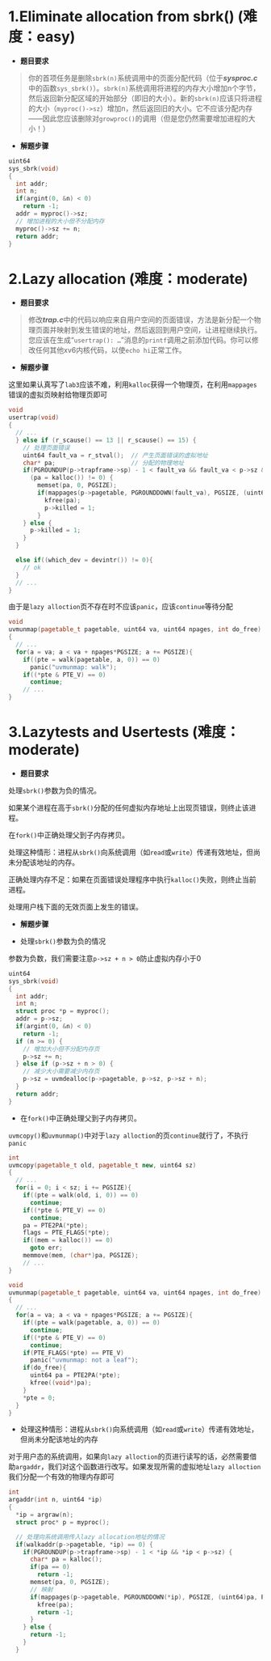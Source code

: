 # 1.Eliminate allocation from sbrk() (难度：easy)

- **题目要求**

> 你的首项任务是删除`sbrk(n)`系统调用中的页面分配代码（位于***sysproc.c***中的函数`sys_sbrk()`）。`sbrk(n)`系统调用将进程的内存大小增加n个字节，然后返回新分配区域的开始部分（即旧的大小）。新的`sbrk(n)`应该只将进程的大小（`myproc()->sz`）增加n，然后返回旧的大小。它不应该分配内存——因此您应该删除对`growproc()`的调用（但是您仍然需要增加进程的大小！）

- **解题步骤**

```c++
uint64
sys_sbrk(void)
{
  int addr;
  int n;
  if(argint(0, &n) < 0)
    return -1;
  addr = myproc()->sz;
  // 增加进程的大小但不分配内存
  myproc()->sz += n;
  return addr;
}
```







# 2.Lazy allocation (难度：moderate)

- **题目要求**

>修改***trap.c***中的代码以响应来自用户空间的页面错误，方法是新分配一个物理页面并映射到发生错误的地址，然后返回到用户空间，让进程继续执行。您应该在生成“`usertrap(): …`”消息的`printf`调用之前添加代码。你可以修改任何其他xv6内核代码，以使`echo hi`正常工作。



- **解题步骤**

这里如果认真写了`lab3`应该不难，利用`kalloc`获得一个物理页，在利用`mappages`错误的虚拟页映射给物理页即可

```c++
void
usertrap(void)
{
  // ...
  } else if (r_scause() == 13 || r_scause() == 15) {
    // 处理页面错误
    uint64 fault_va = r_stval();  // 产生页面错误的虚拟地址
    char* pa;                     // 分配的物理地址
    if(PGROUNDUP(p->trapframe->sp) - 1 < fault_va && fault_va < p->sz &&
      (pa = kalloc()) != 0) {
        memset(pa, 0, PGSIZE);
        if(mappages(p->pagetable, PGROUNDDOWN(fault_va), PGSIZE, (uint64)pa, PTE_R|PTE_W|PTE_X|PTE_U)!=0) {
          kfree(pa);
          p->killed = 1;
        }
    } else {
      p->killed = 1;
    }
  }

  else if((which_dev = devintr()) != 0){
    // ok
  }
  // ...
}
```

由于是`lazy alloction`页不存在时不应该`panic`，应该`continue`等待分配

```c++
void
uvmunmap(pagetable_t pagetable, uint64 va, uint64 npages, int do_free)
{
  // ...
  for(a = va; a < va + npages*PGSIZE; a += PGSIZE){
    if((pte = walk(pagetable, a, 0)) == 0)
      panic("uvmunmap: walk");
    if((*pte & PTE_V) == 0)
      continue;
	// ...
}
```







# 3.Lazytests and Usertests (难度：moderate)

- **题目要求**

处理`sbrk()`参数为负的情况。

如果某个进程在高于`sbrk()`分配的任何虚拟内存地址上出现页错误，则终止该进程。

在`fork()`中正确处理父到子内存拷贝。

处理这种情形：进程从`sbrk()`向系统调用（如`read`或`write`）传递有效地址，但尚未分配该地址的内存。

正确处理内存不足：如果在页面错误处理程序中执行`kalloc()`失败，则终止当前进程。

处理用户栈下面的无效页面上发生的错误。





- **解题步骤**

- 处理`sbrk()`参数为负的情况

参数为负数，我们需要注意`p->sz + n > 0`防止虚拟内存小于0

```c++
uint64
sys_sbrk(void)
{
  int addr;
  int n;
  struct proc *p = myproc();
  addr = p->sz;
  if(argint(0, &n) < 0)
    return -1;
  if (n >= 0) {
    // 增加大小但不分配内存页
    p->sz += n;
  } else if (p->sz + n > 0) {
    // 减少大小需要减少内存页
    p->sz = uvmdealloc(p->pagetable, p->sz, p->sz + n);
  }
  return addr;
}
```

- 在`fork()`中正确处理父到子内存拷贝。

`uvmcopy()`和`uvmunmap()`中对于`lazy alloction`的页`continue`就行了，不执行`panic`

```c++
int
uvmcopy(pagetable_t old, pagetable_t new, uint64 sz)
{
  // ...
  for(i = 0; i < sz; i += PGSIZE){
    if((pte = walk(old, i, 0)) == 0)
      continue;
    if((*pte & PTE_V) == 0)
      continue;
    pa = PTE2PA(*pte);
    flags = PTE_FLAGS(*pte);
    if((mem = kalloc()) == 0)
      goto err;
    memmove(mem, (char*)pa, PGSIZE);
	// ...
}
```

```c++
void
uvmunmap(pagetable_t pagetable, uint64 va, uint64 npages, int do_free)
{
  // ...
  for(a = va; a < va + npages*PGSIZE; a += PGSIZE){
    if((pte = walk(pagetable, a, 0)) == 0)
      continue;
    if((*pte & PTE_V) == 0)
      continue;
    if(PTE_FLAGS(*pte) == PTE_V)
      panic("uvmunmap: not a leaf");
    if(do_free){
      uint64 pa = PTE2PA(*pte);
      kfree((void*)pa);
    }
    *pte = 0;
  }
}
```

- 处理这种情形：进程从`sbrk()`向系统调用（如`read`或`write`）传递有效地址，但尚未分配该地址的内存

对于用户态的系统调用，如果向`lazy alloction`的页进行读写的话，必然需要借助`argaddr`，我们对这个函数进行改写。如果发现所需的虚拟地址`lazy alloction`我们分配一个有效的物理内存即可

```c++
int
argaddr(int n, uint64 *ip)
{
  *ip = argraw(n);
  struct proc* p = myproc();

  // 处理向系统调用传入lazy allocation地址的情况
  if(walkaddr(p->pagetable, *ip) == 0) {
    if(PGROUNDUP(p->trapframe->sp) - 1 < *ip && *ip < p->sz) {
      char* pa = kalloc();
      if(pa == 0)
        return -1;
      memset(pa, 0, PGSIZE);
      // 映射
      if(mappages(p->pagetable, PGROUNDDOWN(*ip), PGSIZE, (uint64)pa, PTE_R | PTE_W | PTE_X | PTE_U) != 0) {
        kfree(pa);
        return -1;
      }
    } else {
      return -1;
    }
  }
```

